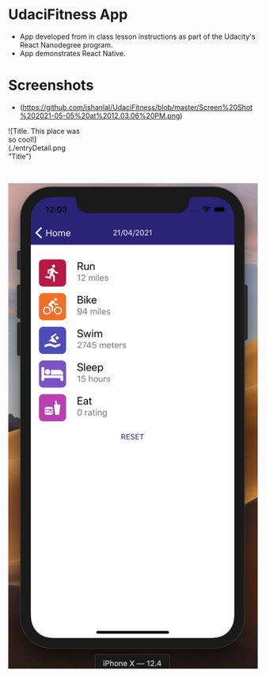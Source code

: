 # UdaciFitness App
* App developed from in class lesson instructions as part of the Udacity's React Nanodegree program.
* App demonstrates React Native.

# Screenshots
* (https://github.com/ishanlal/UdaciFitness/blob/master/Screen%20Shot%202021-05-05%20at%2012.03.06%20PM.png)

<div style="width:150px; height:100px">
![Title. This place was so cool!](./entryDetail.png "Title")
</div>

[![Description](./entryDetail.png "Title")](https://github.com/ishanlal/UdaciFitness/blob/master/entryDetail.png)
